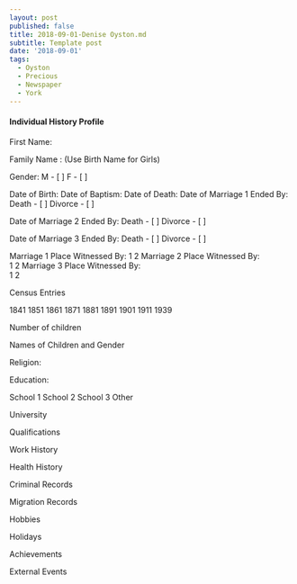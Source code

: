 ```yaml
---
layout: post
published: false
title: 2018-09-01-Denise Oyston.md
subtitle: Template post
date: '2018-09-01'
tags:
  - Oyston
  - Precious
  - Newspaper
  - York
---
```

#### Individual History Profile

First Name:

Family Name :              (Use Birth Name for Girls)

Gender: M - [ ]  F - [ ]

Date of Birth:
Date of Baptism:
Date of Death:
Date of Marriage 1
Ended By:	Death - [ ]
                Divorce - [ ]  
							
Date of Marriage 2
Ended By:	Death - [ ]
                Divorce - [ ]  
												
Date of Marriage 3
Ended By:	Death - [ ]
                Divorce - [ ]  


Marriage 1 	Place						Witnessed By:
1
												 	  2
Marriage 2	Place						Witnessed By:  
1
												 	   2
Marriage 3	Place						Witnessed By:  
1
												 	   2

Census Entries

1841 1851 1861 1871 1881 1891 1901 1911 1939

Number of children

Names of Children and Gender

Religion:

Education:

School 1
School 2
School 3
Other

University
 
Qualifications

Work History

Health History

Criminal Records

Migration Records

Hobbies

Holidays

Achievements

External Events

